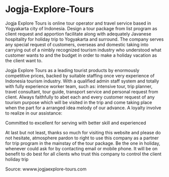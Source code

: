 Jogja-Explore-Tours
===================

Jogja Explore Tours is online tour operator and travel service based in Yogyakarta city of Indonesia. Design a tour package from list program as client request and apportion facilitate along with adequately Javanese hospitality for holiday trip to Yogyakarta and surround. The company serves any special request of customers, overseas and domestic taking into carrying out of a nimbly recognized tourism industry who understood what customer wants to and the budget in order to make a holiday vacation as the client want to.

Jogja Explore Tours as a leading tourist products by enormously competitive prices, backed by suitable staffing once very experience of Indonesia tourism industry. With a qualified admin staff system and totally with fully experience worker team, such as: intensive tour, trip planner, travel consultant, tour guide, transport service and personal request from client. Always faithfully to abet each and every customer request of any tourism purpose which will be visited in the trip and come taking place when the part for a arranged idea melody of our advance. A loyalty involve to realize in our assistance:

Committed to excellent for serving with better skill and experienced

At last but not least, thanks so much for visiting this website and please do not hesitate, atmosphere pardon to right to use this company as a partner for trip program in the mainstay of the tour package. Be the one in holiday, whenever could ask for by contacting email or mobile phone. It will be on benefit to do best for all clients who trust this company to control the client holiday trip

Source: wwww.jogjaexplore-tours.com
